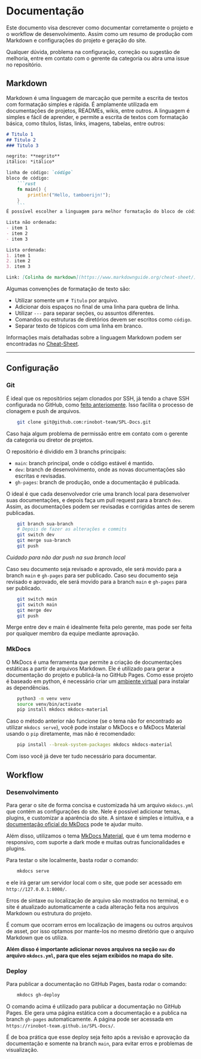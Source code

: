 # Documentação
Este documento visa descrever como documentar corretamente o projeto e o workflow de desenvolvimento. Assim como um resumo de produção com Markdown e configurações do projeto e geração do site.

Qualquer dúvida, problema na configuração, correção ou sugestão de melhoria, entre em contato com o gerente da categoria ou abra uma issue no repositório.

## Markdown
Markdown é uma linguagem de marcação que permite a escrita de textos com formatação simples e rápida. É amplamente utilizada em documentações de projetos, READMEs, wikis, entre outros. A linguagem é simples e fácil de aprender, e permite a escrita de textos com formatação básica, como títulos, listas, links, imagens, tabelas, entre outros:

```markdown
# Titulo 1
## Titulo 2
### Titulo 3

negrito: **negrito**
itálico: *itálico*

linha de código: `código`
bloco de código:
    ```rust
    fn main() {
        println!("Hello, tamboerijn!");
    }
    ```
É possível escolher a linguagem para melhor formatação do bloco de código.

Lista não ordenada:
- item 1
- item 2
- item 3

Lista ordenada:
1. item 1
2. item 2
3. item 3

Link: [Colinha de markdown](https://www.markdownguide.org/cheat-sheet/)
```
Algumas convenções de formatação de texto são:    

- Utilizar somente um `# Titulo` por arquivo.  
- Adicionar dois espaços no final de uma linha para quebra de linha.  
- Utilizar `---` para separar seções, ou assuntos diferentes.  
- Comandos ou estruturas de diretórios devem ser escritos como `código`.  
- Separar texto de tópicos com uma linha em branco.  


Informações mais detalhadas sobre a linguagem Markdown podem ser encontradas no [Cheat-Sheet](https://www.markdownguide.org/cheat-sheet/).  

---

## Configuração

### Git
É ideal que os repositórios sejam clonados por SSH, já tendo a chave SSH configurada no GitHub, como [feito anteriomente](config-git.md). Isso facilita o processo de clonagem e push de arquivos.

```bash
    git clone git@github.com:rinobot-team/SPL-Docs.git
```
Caso haja algum problema de permissão entre em contato com o gerente da categoria ou diretor de projetos.

O repositório é dividido em 3 branchs principais:
- `main`: branch principal, onde o código estável é mantido.  
- `dev`: branch de desenvolvimento, onde as novas documentações são escritas e revisadas.  
- `gh-pages`: branch de produção, onde a documentação é publicada.  

O ideal é que cada desenvolvedor crie uma branch local para desenvolver suas documentações, e depois faça um pull request para a branch `dev`. Assim, as documentações podem ser revisadas e corrigidas antes de serem publicadas.

```bash
    git branch sua-branch
    # Depois de fazer as alterações e commits
    git switch dev
    git merge sua-branch
    git push
```
*Cuidado para não dar push na sua branch local*

Caso seu documento seja revisado e aprovado, ele será movido para a branch `main` e `gh-pages` para ser publicado.
Caso seu documento seja revisado e aprovado, ele será movido para a branch `main` e `gh-pages` para ser publicado.

```bash
    git switch main
    git switch main
    git merge dev
    git push
```
Merge entre dev e main é idealmente feita pelo gerente, mas pode ser feita por qualquer membro da equipe mediante aprovação.

### MkDocs
O MkDocs é uma ferramenta que permite a criação de documentações estáticas a partir de arquivos Markdown. Ele é utilizado para gerar a documentação do projeto e publicá-la no GitHub Pages. Como esse projeto é baseado em python, é necessário criar um [ambiente virtual](https://docs.python.org/pt-br/3/library/venv.html) para instalar as dependências.

```bash
    python3 -m venv venv
    source venv/bin/activate
    pip install mkdocs mkdocs-material
```

Caso o método anterior não funcione (se o tema não for encontrado ao utilizar `mkdocs serve`), você pode instalar o MkDocs e o MkDocs Material usando o `pip` diretamente, mas não é recomendado:

```bash
    pip install --break-system-packages mkdocs mkdocs-material
```
Com isso você já deve ter tudo necessário para documentar.

## Workflow 

### Desenvolvimento
Para gerar o site de forma concisa e customizada há um arquivo `mkdocs.yml` que contém as configurações do site. Nele é possível adicionar temas, plugins, e customizar a aparência do site. A sintaxe é simples e intuitiva, e a [documentação oficial do MkDocs](https://www.mkdocs.org/) pode te ajudar muito.

Além disso, utilizamos o tema [MkDocs Material](https://squidfunk.github.io/mkdocs-material/), que é um tema moderno e responsivo, com suporte a dark mode e muitas outras funcionalidades e plugins.

Para testar o site localmente, basta rodar o comando:

```bash
    mkdocs serve
```
e ele irá gerar um servidor local com o site, que pode ser acessado em `http://127.0.0.1:8000/`.

Erros de sintaxe ou localização de arquivo são mostrados no terminal, e o site é atualizado automaticamente a cada alteração feita nos arquivos Markdown ou estrutura do projeto.

É comum que ocorram erros em localização de imagens ou outros arquivos de asset, por isso optamos por mante-los no mesmo diretório que o arquivo Markdown que os utiliza.

**Além disso é importante adicionar novos arquivos na seção `nav` do arquivo `mkdocs.yml`, para que eles sejam exibidos no mapa do site.**

### Deploy
Para publicar a documentação no GitHub Pages, basta rodar o comando:

```bash
    mkdocs gh-deploy
```
O comando acima é utilizado para publicar a documentação no GitHub Pages. Ele gera uma página estática com a documentação e a publica na branch `gh-pages` automaticamente. A página pode ser acessada em `https://rinobot-team.github.io/SPL-Docs/`.

É de boa prática que esse deploy seja feito após a revisão e aprovação da documentação e somente na branch `main`, para evitar erros e problemas de visualização.